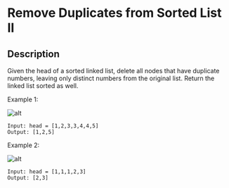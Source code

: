 #  Remove Duplicates from Sorted List II
## Description

Given the head of a sorted linked list, delete all nodes that have duplicate numbers, leaving only distinct numbers from the original list. Return the linked list sorted as well.


Example 1:

![alt](https://assets.leetcode.com/uploads/2021/01/04/linkedlist1.jpg)
```
Input: head = [1,2,3,3,4,4,5]
Output: [1,2,5]
```
Example 2:

![alt](https://assets.leetcode.com/uploads/2021/01/04/linkedlist2.jpg)
```
Input: head = [1,1,1,2,3]
Output: [2,3]
```
